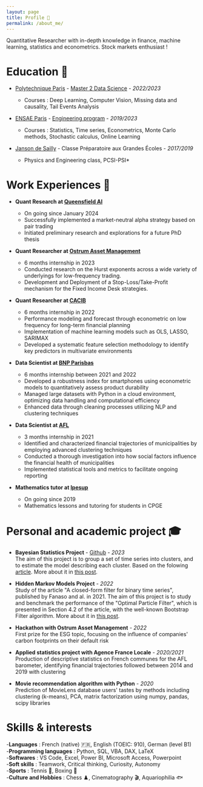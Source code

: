 ```yaml
---
layout: page
title: Profile 🚀
permalink: /about_me/
---
```


Quantitative Researcher with in-depth knowledge in finance, machine learning, statistics and econometrics. Stock markets enthusiast !

# Education 🏫

- [Polytechnique Paris](https://www.ip-paris.fr/en/home-en/) - [Master 2 Data Science](https://www.ip-paris.fr/en/education/masters/applied-mathematics-and-statistics-program/master-year-2-data-science) - *2022/2023* 
  - Courses : Deep Learning, Computer Vision, Missing data and causality, Tail Events Analysis
    
- [ENSAE Paris](https://www.ensae.fr) - [Engineering program](https://www.ensae.fr/en/education/ingenieur-ensae-program) - *2019/2023*
  - Courses : Statistics, Time series, Econometrics, Monte Carlo methods, Stochastic calculus, Online Learning
    
- [Janson de Sailly](https://www.janson-de-sailly.fr/cpge-presentation-generale-structure/) - Classe Préparatoire aux Grandes Écoles - *2017/2019*  
  - Physics and Engineering class, PCSI-PSI* 

# Work Experiences 🏦

- **Quant Research at [Queensfield AI](https://www.queensfield.ai/about-us.html)**
  - On going since January 2024
  - Successfully implemented a market-neutral alpha strategy based on pair trading
  - Initiated preliminary research and explorations for a future PhD thesis

- **Quant Researcher at [Ostrum Asset Management](https://www.ostrum.com/fr/ostrum-en-bref)**
  - 6 months internship in 2023
  - Conducted research on the Hurst exponents across a wide variety of underlyings for low-frequency trading.
  - Development and Deployment of a Stop-Loss/Take-Profit mechanism for the Fixed Income Desk strategies.
    
- **Quant Researcher at [CACIB](https://www.ca-cib.fr/nous-connaitre)**
  - 6 months internship in 2022
  - Performance modeling and forecast through econometric on low frequency  for long-term financial planning
  - Implementation of machine learning models such as OLS, LASSO, SARIMAX 
  - Developed a systematic feature selection methodology to identify key predictors in multivariate environments
 
- **Data Scientist at [BNP Parisbas](https://www.cardif.fr/partenaires/qui-sommes-nous)**
  - 6 months internship between 2021 and 2022
  - Developed a robustness index for smartphones using econometric models to quantitatively assess product durability 
  - Managed large datasets with Python in a cloud environment, optimizing data handling and computational efficiency
  - Enhanced data through cleaning processes utilizing NLP and clustering techniques  

- **Data Scientist at [AFL](https://www.agence-france-locale.fr/a-propos-de-lafl/)**
  - 3 months internship in 2021
  - Identified and characterized financial trajectories of municipalities by employing advanced clustering techniques
  - Conducted a thorough investigation into how social factors influence the financial health of municipalities
  - Implemented statistical tools and metrics to facilitate ongoing reporting

- **Mathematics tutor at [Ipesup](https://www.ipesup.fr)**
  - On going since 2019
  - Mathematics lessons and tutoring for students in CPGE

# Personal and academic project 🎓

- **Bayesian Statistics Project** - [Github](https://github.com/Zaltarba/Bayesian_statistics_project.git) - *2023*  
The aim of this project is to group a set of time series into clusters, and to estimate the model describing each cluster. Based on the folowing [article](https://www.researchgate.net/publication/4756297_Model-Based_Clustering_of_Multiple_Time_Series). More about it in [this post](https://zaltarba.github.io/blog/BayesianArticle/).

- **Hidden Markov Models Project** - *2022*  
Study of the article "A closed-form filter for binary time series", published by Fanaso and al. in 2021.
The aim of this project is to study and benchmark the performance of the "Optimal Particle Filter", which is
presented in Section 4.2 of the article, with the well-known Bootstrap Filter algorithm. More about it in [this post](https://zaltarba.github.io/blog/HiddenMarkov/).

- **Hackathon with Ostrum Asset Management** - *2022*  
First prize for the ESG topic, focusing on the influence of companies' carbon footprints on their default risk  

- **Applied statistics project with Agence France Locale** - *2020/2021*  
Production of descriptive statistics on French communes for the AFL barometer, identifying financial trajectories followed between 2014 and 2019 with clustering

- **Movie recommendation algorithm with Python** - *2020*  
Prediction of MovieLens database users' tastes by methods including clustering (k-means), PCA, matrix factorization using numpy, pandas, scipy libraries

# Skills & interests 

-**Languages** : French (native) 🇫🇷, English (TOEIC: 910), German (level B1)  
-**Programming languages** : Python, SQL, VBA, DAX, LaTeX  
-**Softwares** : VS Code, Excel, Power BI, Microsoft Access, Powerpoint   
-**Soft skills** : Teamwork, Critical thinking, Curiosity, Autonomy   
-**Sports** : Tennis 🎾, Boxing 🥊   
-**Culture and Hobbies** : Chess ♟️, Cinematography 🎬, Aquariophilia 🐟
